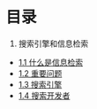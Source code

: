 # 目录

1. 搜索引擎和信息检索
- [1.1 什么是信息检索](1-搜索引擎和信息检索/1.1-什么是信息检索.md)
- [1.2 重要问题](1-搜索引擎和信息检索/1.2-重要问题.md)
- [1.3 搜索引擎](1-搜索引擎和信息检索/1.3-搜索引擎.md)
- [1.4 搜索开发者](1-搜索引擎和信息检索/1.4-搜索开发者.md)
